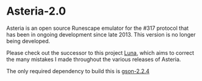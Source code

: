 # Asteria-2.0
Asteria is an open source Runescape emulator for the #317 protocol that has been in ongoing development since late 2013. This version is no longer being developed. 

Please check out the successor to this project [Luna](https://github.com/lare96/luna), which aims to correct the many mistakes I made throughout the various releases of Asteria.

The only required dependency to build this is [gson-2.2.4](https://github.com/google/gson)
